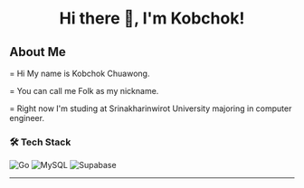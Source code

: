<h1 align="center">Hi there 👋, I'm Kobchok!</h1>

<h2> About Me </h2>

= Hi My name is Kobchok Chuawong.

= You can call me Folk as my nickname.

= Right now I'm studing at Srinakharinwirot University majoring in computer engineer.

### 🛠️ Tech Stack

![Go](https://img.shields.io/badge/Go-00ADD8?logo=go&logoColor=white)
![MySQL](https://img.shields.io/badge/MySQL-4479A1?logo=mysql&logoColor=white)
![Supabase](https://img.shields.io/badge/Supabase-3ECF8E?logo=supabase&logoColor=white)

---

